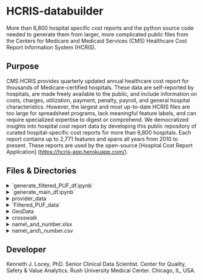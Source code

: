 # HCRIS-databuilder
More than 6,800 hospital specific cost reports and the python source code needed to generate them from larger, more complicated public files from the Centers for Medicare and Medicaid Services (CMS) Healthcare Cost Report Information System (HCRIS).  

## Purpose

CMS HCRIS provides quarterly updated annual healthcare cost report for thousands of Medicare-certified hospitals. These data are self-reported by hospitals, are made freely available to the public, and include information on costs, charges, utilization, payment, penalty, payroll, and general hospital characteristics. However, the largest and most up-to-date HCRIS files are too large for spreadsheet programs, lack meaningful feature labels, and can require specialized expertise to digest or comprehend. 
We democratized insights into hospital cost report data by developing this public repository of curated hospital-specific cost reports for more than 6,800 hospitals. Each report contains up to 2,771 features and spans all years from 2010 to present. These reports are used by the open-source [Hospital Cost Report Application] (https://hcris-app.herokuapp.com/).

## Files & Directories

<details><summary>`generate_filtered_PUF_df.ipynb`</summary>
This Jupyter notebook file is used to filter large relational database files for specific cost report features related to payments and penalties under the Hospital Acquired Conditions Reduction Program (HACRP), the Hospital Value-Based Purchasing (HVBP) Program, and the Hospital Readmissions Reduction Program (HRRP). The relational database files are too large to include in this repository, so the user must acquire them from the [CMS website](https://www.cms.gov/Research-Statistics-Data-and-Systems/Downloadable-Public-Use-Files/Cost-Reports/Cost-Reports-by-Fiscal-Year). This file generates the `FilteredEngineeredPUF_p5.pkl` file, which is later used by the `generate_main_df.ipynb` file to generate hospital-specific cost reports.
</details>

<details><summary>`generate_main_df.ipynb`</summary>
This Jupyter notebook file is used to aggregate freely, publicly available SAS database files from the CMS website for the HCRIS [Hospital 2552-2010 form] (https://www.cms.gov/Research-Statistics-Data-and-Systems/Downloadable-Public-Use-Files/Cost-Reports/Hospital-2010-form). These files are combined with the `FilteredEngineeredPUF_p5.pkl` file described above, and are also combined with files on general hospital characteristics and geographical data. The SAS database files used by this jupyter notebook are too large to include in this repository; the user must acquire them from the [CMS site for the Hospital 2552-2010 form](https://www.cms.gov/Research-Statistics-Data-and-Systems/Downloadable-Public-Use-Files/Cost-Reports/Hospital-2010-form). The results of running this file are 1) a large dataframe containing all data for all hospital across all years from 2010 to present, and 2) >6,800 hospital-specific cost reports.
</details>

<details><summary>provider_data</summary>
This directory contains >6,800 hospital-specific cost reports. Because hospital names often change, each cost report file corresponds to a single CMS hospital ID number. Each ID number can correspond to multiple hospitals that existed between 2010 and the present.
</details>

<details><summary>`Filtered_PUF_data`</summary>
This directory contains a single file, `FilteredEngineeredPUF_p5.pkl`. This file results from running the `generate_filtered_PUF_df.ipynb` and contains information or data not contained in CMS HCRIS SAS database files (e.g., payments and/or penalties associated with HACRP, HVBP, HRRP).
</details>

<details><summary>GeoData</summary>
This directory contains files used by the `generate_main_df.ipynb` file to verify or fill in missing information for hospitals' state/territory and geographic coordinates.
</details>

<details><summary>crosswalk</summary>
This directory contains two files. The `2552-10 SAS FILE RECORD LAYOUT AND CROSSWALK TO 96 - 2021.xlsx` file is the downloaded CMS' HCRIS crosswalk with additional tabs and features added by us. The `2552-10 SAS FILE RECORD LAYOUT AND CROSSWALK TO 96 - 2021.csv` file is a machine readable crosswalk, which is used by the associated hospital cost report application and by the `generate_main_df.ipynb` file to add meaningful labels to alphanumeric cost report feature codes.
</details>

<details><summary>name\_and_number.xlsx</summary>
This file contains all of the reported hospital names associated with each CMS hospital ID number. There are two columns (Original Label, Curated Label). The Original Labels represent the reported names, many of which were egregiously misspelled or were otherwise inconsistent (e.g., using the holding company name instead of the hospital name). The Curated Labels are those used in the cost reports generated by the `generate_main_df.ipynb` file.
</details>

<details><summary>name\_and\_number.csv</summary>
This file is used by the `generate_main_df.ipynb` file to replace incorrect reports of hospital names with correct names, it is nothing more a csv version of the above .xlsx file.
</details>


## Developer
Kenneth J. Locey, PhD. Senior Clinical Data Scientist. Center for Quality, Safety & Value Analytics. Rush University Medical Center. Chicago, IL, USA.
 